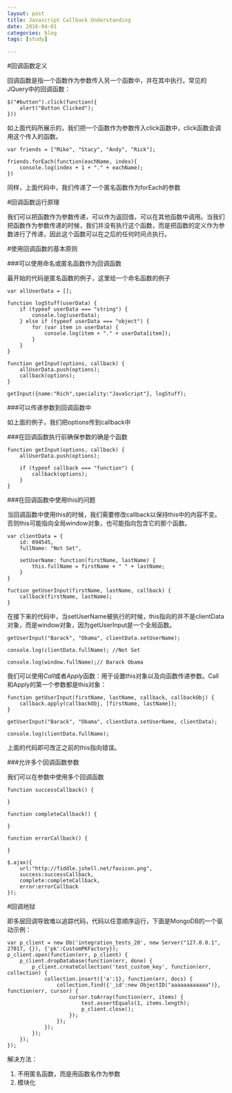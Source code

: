 ```yaml
---
layout: post
title: Javascript Callback Understanding
date: 2016-04-01
categories: blog
tags: [study]

---
```


#回调函数定义

回调函数是指一个函数作为参数传入另一个函数中，并在其中执行。常见的JQuery中的回调函数：

    $("#button").click(function({
        alert("Button Clicked");
    }))

如上面代码所展示的，我们把一个函数作为参数传入click函数中，click函数会调用这个传入的函数。

    var friends = ["Mike", "Stacy", "Andy", "Rick"];

    friends.forEach(function(eachName, index){
        console.log(index + 1 + "." + eachName);
    })

同样，上面代码中，我们传递了一个匿名函数作为forEach的参数

#回调函数运行原理

我们可以把函数作为参数传递，可以作为返回值，可以在其他函数中调用。当我们把函数作为参数传递的时候，我们并没有执行这个函数，而是把函数的定义作为参数进行了传递，因此这个函数可以在之后的任何时间点执行。

#使用回调函数的基本原则

###可以使用命名或匿名函数作为回调函数

最开始的代码是匿名函数的例子，这里给一个命名函数的例子

    var allUserData = [];

    function logStuff(userData) {
        if (typeof userData === "string") {
            console.log(userData);
        } else if (typeof userData === "object") {
            for (var item in userData) {
                console.log(item + "." + userData[item]);
            }
        }
    }

    function getInput(options, callback) {
        allUserData.push(options);
        callback(options);
    }

    getInput({name:"Rich",speciality:"JavaScript"}, logStuff);

###可以传递参数到回调函数中

如上面的例子，我们把options传到callback中

###在回调函数执行前确保参数的确是个函数

    function getInput(options, callback) {
        allUserData.push(options);

        if (typeof callback === "function") {
            callback(options);
        }
    }

###在回调函数中使用this的问题

当回调函数中使用this的时候，我们需要修改callback以保持this中的内容不变。否则this可能指向全局window对象，也可能指向包含它的那个函数。

    var clientData = {
        id: 094545,
        fullName: "Not Set",

        setUserName: function(firstName, lastName) {
            this.fullName = firstName + " " + lastName;
        }
    }

    fuction getUserInput(firstName, lastName, callback) {
        callback(firstName, lastName);
    }

在接下来的代码中，当setUserName被执行的时候，this指向的并不是clientData对象，而是window对象，因为getUserInput是一个全局函数。

    getUserInput("Barack", "Obama", clientData.setUserName);

    console.log(clientData.fullName); //Not Set

    console.log(window.fullName);// Barack Obama

我们可以使用*Call*或者*Apply*函数：用于设置this对象以及向函数传递参数。Call和Apply的第一个参数都是this对象：

    function getUserInput(firstName, lastName, callback, callbackObj) {
        callback.apply(callbackObj, [firstName, lastName]);
    }

    getUserInput("Barack", "Obama", clientData.setUserName, clientData);

    console.log(clientData.fullName);

上面的代码即可改正之前的this指向错误。

###允许多个回调函数参数

我们可以在参数中使用多个回调函数

    function successCallback() {

    }

    function completeCallback() {

    }

    function errorCallback() {

    }

    $.ajax({
        url:"http://fiddle.jshell.net/favicon.png",
        success:successCallback,
        complete:completeCallback,
        error:errorCallback
    });

#回调地狱

即多层回调导致难以追踪代码，代码以任意顺序运行，下面是MongoDB的一个驱动示例：

    var p_client = new Db('integration_tests_20', new Server("127.0.0.1", 27017, {}), {'pk':CustomPKFactory});
    p_client.open(function(err, p_client) {
        p_client.dropDatabase(function(err, done) {
            p_client.createCollection('test_custom_key', function(err, collection) {
                collection.insert({'a':1}, function(err, docs) {
                    collection.find({'_id':new ObjectID("aaaaaaaaaaaa")}, function(err, cursor) {
                        cursor.toArray(function(err, items) {
                            test.assertEquals(1, items.length);
                            p_client.close();
                        });
                    });
                });
            });
        });
    });

解决方法：

1. 不用匿名函数，而是用函数名作为参数
2. 模块化

